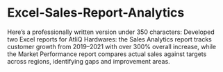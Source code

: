 # Excel-Sales-Report-Analytics
Here’s a professionally written version under 350 characters:  Developed two Excel reports for AtliQ Hardwares: the Sales Analytics report tracks customer growth from 2019–2021 with over 300% overall increase, while the Market Performance report compares actual sales against targets across regions, identifying gaps and improvement areas.
